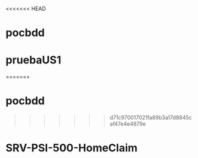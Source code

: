 <<<<<<< HEAD
# pocbdd
# pruebaUS1
=======
# pocbdd
>>>>>>> d71c970017021fa89b3a17d8845caf47e4e4879e
# SRV-PSI-500-HomeClaim

